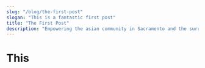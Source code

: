 ```yaml
---
slug: "/blog/the-first-post"
slogan: "This is a fantastic first post"
title: "The First Post"
description: "Empowering the asian community in Sacramento and the surrounding areas."
---
```


# This
